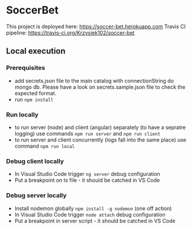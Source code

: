 # SoccerBet

This project is deployed here: <https://soccer-bet.herokuapp.com>
Travis CI pipeline: <https://travis-ci.org/Krzysiek102/soccer-bet>

## Local execution

### Prerequisites

* add secrets.json file to the main catalog with connectionString do mongo db. Please have a look on secrets.sample.json file to check the expected format.
* run `npm install`

### Run locally

* to run server (node) and client (angular) separately (to have a sepratre logging) use commands `npm run server` and `npm run client`
* to run server and client concurrently (logs fall into the same place) use command `npm run local`

### Debug client locally

* In Visual Studio Code trigger `ng server` debug configuration
* Put a breakpoint on ts file - it should be catched in VS Code

### Debug server locally

* Install nodemon globally `npm install -g nodemon` (one off action)
* In Visual Studio Code trigger `node attach` debug configuration
* Put a breakpoint in server script - it should be catched in VS Code
